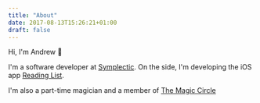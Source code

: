 ```yaml
---
title: "About"
date: 2017-08-13T15:26:21+01:00
draft: false
---
```


Hi, I'm Andrew 👋

I'm a software developer at [Symplectic](http://symplectic.co.uk). On the side, I'm developing the iOS app [Reading List](https://readinglist.app).

I'm also a part-time magician and a member of <a href="http://themagiccircle.co.uk">The Magic Circle</a> <i class="fa fa-magic"></i>
